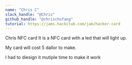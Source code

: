 ```yaml
---
name: "Chris C"
slack_handle: "@Chris"
github_handle: "@chrischufang"
tutorial: https://jams.hackclub.com/jam/hacker-card
---
```


Chris NFC card
It is a NFC card with a led that will light up.

My card will cost 5 dallor to make.

I had to diesign it mutiple time to make it work
